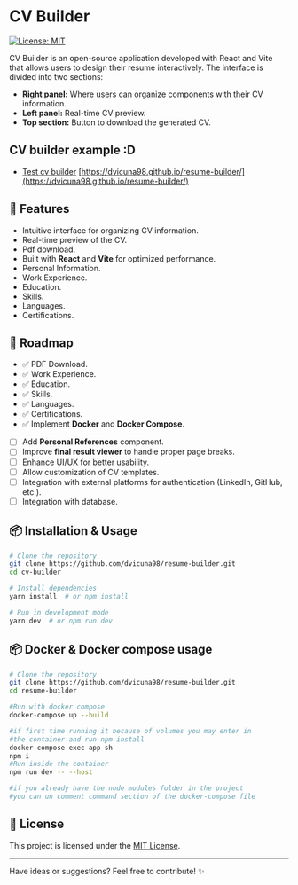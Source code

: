# CV Builder

[![License: MIT](https://img.shields.io/badge/License-MIT-yellow.svg)](https://opensource.org/licenses/MIT)

CV Builder is an open-source application developed with React and Vite that allows users to design their resume interactively. The interface is divided into two sections:
- **Right panel:** Where users can organize components with their CV information.
- **Left panel:** Real-time CV preview.
- **Top section:** Button to download the generated CV.

## CV builder example :D
- [Test cv builder](https://dvicuna98.github.io/resume-builder/) [https://dvicuna98.github.io/resume-builder/](https://dvicuna98.github.io/resume-builder/)

## 🚀 Features
- Intuitive interface for organizing CV information.
- Real-time preview of the CV.
- Pdf download.
- Built with **React** and **Vite** for optimized performance.
- Personal Information.
- Work Experience.
- Education.
- Skills.
- Languages.
- Certifications.

## 📌 Roadmap
- ✅ PDF Download.
- ✅ Work Experience.
- ✅ Education.
- ✅ Skills.
- ✅ Languages.
- ✅ Certifications.
- ✅ Implement **Docker** and **Docker Compose**.
- [ ] Add **Personal References** component.
- [ ] Improve **final result viewer** to handle proper page breaks.
- [ ] Enhance UI/UX for better usability.
- [ ] Allow customization of CV templates.
- [ ] Integration with external platforms for authentication (LinkedIn, GitHub, etc.).
- [ ] Integration with database.

## 📦 Installation & Usage
```bash
# Clone the repository
git clone https://github.com/dvicuna98/resume-builder.git
cd cv-builder

# Install dependencies
yarn install  # or npm install

# Run in development mode
yarn dev  # or npm run dev
```

## 📦 Docker & Docker compose usage
```bash
# Clone the repository
git clone https://github.com/dvicuna98/resume-builder.git
cd resume-builder

#Run with docker compose
docker-compose up --build 

#if first time running it because of volumes you may enter in 
#the container and run npm install
docker-compose exec app sh
npm i
#Run inside the container
npm run dev -- --host

#if you already have the node modules folder in the project 
#you can un comment command section of the docker-compose file
```

## 📜 License
This project is licensed under the [MIT License](https://opensource.org/licenses/MIT).

---
Have ideas or suggestions? Feel free to contribute! ✨